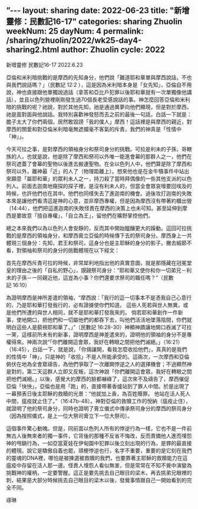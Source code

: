 ”---
layout: sharing
date: 2022-06-23
title: "新增靈修：民數記16-17"
categories: sharing Zhuolin
weekNum: 25
dayNum: 4
permalink: /sharing/zhuolin/2022/wk25-day4-sharing2.html
author: Zhuolin
cycle: 2022
---  
新增靈修 民數記16-17
2022.6.23

亞倫和米利暗挑戰的是摩西的先知身分，他們說「難道耶和華單與摩西說話，不也與我們說話嗎？」（民數記‬ ‭12:2‬ ‭），這是因為米利暗本身是「女先知」，亞倫自不用說，神也直接跟他單獨說過話（拿答和亞比戶犯罪以後耶和華就有一次單獨像他講話），並且以色列營裡剛剛發生過70個長老受感說話的事。神怎麼回答亞倫和米利暗的挑戰的呢？祂說，對於其他先知，祂是通過異夢向他們顯現，但是對於摩西，祂是面對面與他說話。我特別喜歡神發怒而去之前的最後一句話，白話一下就是：膽子太大了你們兩個，居然敢毀謗「我的僕人」摩西！這話裡是與摩西的親近，對摩西的關愛和對亞倫米利暗毫無遮攔毫不客氣的斥責，我們的神真是「性情中「神」」。

今天可拉之事，是對摩西的領袖身分和祭司身分的挑戰。可拉是利未的子孫，哥轄族的人，也就是說，他是除了摩西和祭司以外唯一能進會幕的那群人之一，他們在祭司遮蓋了會幕的聖物以後進去搬運聖物。在全以色列人中，他們算是除了摩西和祭司以外，離神最「近」的人了（物理距離上）。想來他也是在金牛犢事件中站出來願意「屬耶和華」的眾利未人之一，持刀殺了當時拜偶像的一些其他支派的以色列人。前面去迦南地窺探的探子裡，是沒有利未人的，但當全會眾哀嚎要回埃及的時候，也許他們也在其中。他們也同樣失去了進迦南的機會。過後攻打迦南的失敗本來是讓他們看清這是神的心意，並非摩西專權，但是因為摩西沒有帶著約櫃出營（14:44），他們把這進迦南的失敗怪責在摩西的決策上也未可知。甚至延伸到摩西是要故意「擅自專權」，「自立為王」，留他們在曠野掌控他們。

總之本來我們以為以色列人會安靜的，反而其中開始醞釀更大的躁動。這回可拉挑戰的是摩西的領袖身分，和摩西膏立亞倫的時候傳下去的祭司身分。摩西身上一共體現三個身分：先知，君王和祭司，這身分也是主耶穌的身分的影子。撇去細節不看，對領袖和祭司的身分的挑戰體現在以下經文：

首先在摩西斥責可拉的時候，非常犀利地指出他的真實意圖，就是那隱藏在冠冕堂皇的理由之後的「自私的野心」，覬覦祭司身分：“耶和華又使你和你一切弟兄－利未的子孫－一同親近他，這豈為小事？你們還要求祭司的職任嗎？”（民數記‬ ‭16:10‬）

為證明摩西是神所差遣的領袖，“摩西說：「我行的這一切事本不是憑我自己心意行的，乃是耶和華打發我行的，必有證據使你們知道。 這些人死若與世人無異，或是他們所遭的與世人相同，就不是耶和華打發我來的。 倘若耶和華創作一件新事，使地開口，把他們和一切屬他們的都吞下去，叫他們活活地墜落陰間，你們就明白這些人是藐視耶和華了。」”（民數記‬ ‭16:28-30‬）神顯神蹟讓地開口吞滅了可拉一黨，這樣前所未有的新事，證明摩西是神差遣來的，證明他的領袖的身分不是專權得來。神兩次說“「你們離開這會眾，我好在轉眼之間把他們滅絕。」（16:21）（16:45），白話一下，就是說，「你倆讓開，看我怎麼收拾他們」，真真的是我們的性情中「神」，只是神的「收拾」不是人所能承受的。這兩次，一次摩西和亞倫俯伏在地為全會眾禱告，為他們爭取了一次離開悖逆之人的選擇機會；不過顯然神是對的，第二天這群人立即又反叛，這次神說「你們離開這會眾，我好在轉眼之間把他們滅絕。」以後，感覺大約摩西的臉都嚇綠了，這次來不及禱告了，摩西催促亞倫「快快」，亞倫也是用「跑」的，直接帶著香爐站到了罪人中間。於是出現了一幕預表日後主耶穌的救贖的光景：“他就加上香，為百姓贖罪。 他站在活人死人中間，瘟疫就止住了。”（‭16:47b-48‬）。神對亞倫的救贖工作的悅納（瘟疫止住），就證明了他的祭司身分，同時也證明了膏立儀式中傳承祭司身分的摩西的祭司身分（因為按照儀式，是上一位大祭司膏立下一位大祭司）。

這個事件驚心動魄。但是，同前面以色列人所有的悖逆行為一樣，它也不是一件前無古人後無來者的獨一事件，它背後的那種不反省不悔改，反而責備他人進而埋怨神的甩鍋行為，一如亞當夏娃在伊甸園中犯罪以後立刻出現的行為，是罪的最直接的體現。說它是驕傲自義也罷，頑梗悖逆也行，名字不重要，重要的是它刻在我們的靈魂的DNA裡，哪怕是被揀選被救贖的我們，也要靠著主耶穌的救贖能力在這瘟疫中存留在活人那一邊。怪責人埋怨人看似無害，但是常常在不知不覺中演變為挑戰神的權柄，一定要警醒。這正是要先挑去自己眼目的梁木，再去挑弟兄眼裡的刺，結果是大部分時候挑去自己眼目的梁木以後，發覺事情跟自己一開始看到的完全不同。

琢琳


